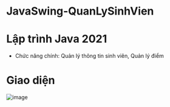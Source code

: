 # JavaSwing-QuanLySinhVien

# Lập trình Java 2021

- Chức năng chính: Quản lý thông tin sinh viên, Quản lý điểm

# Giao diện

![image](https://user-images.githubusercontent.com/109614731/206513258-4aceea47-8acc-4587-8708-d8e0220914ca.png)
